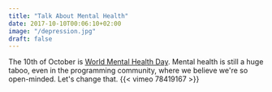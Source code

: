 ```yaml
---
title: "Talk About Mental Health"
date: 2017-10-10T00:06:10+02:00
image: "/depression.jpg"
draft: false
---
```


The 10th of October is [World Mental Health Day](http://www.who.int/mental_health/world-mental-health-day/en/).
Mental health is still a huge taboo, even in the programming community, where we believe we're so open-minded. Let's change that.
{{< vimeo 78419167 >}}
